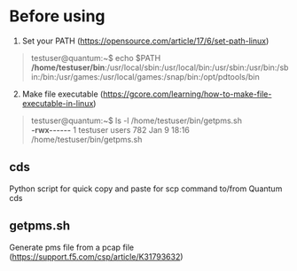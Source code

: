 # Before using

1. Set your PATH (https://opensource.com/article/17/6/set-path-linux) <br>
>testuser@quantum:~$ echo $PATH
**/home/testuser/bin**:/usr/local/sbin:/usr/local/bin:/usr/sbin:/usr/bin:/sbin:/bin:/usr/games:/usr/local/games:/snap/bin:/opt/pdtools/bin

2. Make file executable (https://gcore.com/learning/how-to-make-file-executable-in-linux)  <br>
>testuser@quantum:~$ ls -l /home/testuser/bin/getpms.sh<br>
**-rwx------** 1 testuser users 782 Jan  9 18:16 /home/testuser/bin/getpms.sh


## cds
Python script for quick copy and paste for scp command to/from Quantum cds

## getpms.sh
Generate pms file from a pcap file (https://support.f5.com/csp/article/K31793632)

